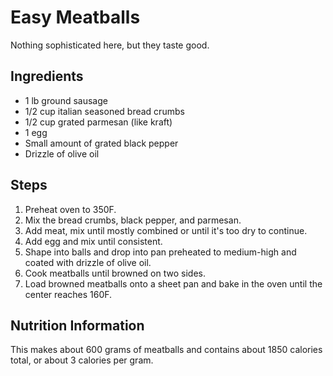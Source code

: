 Easy Meatballs
=======================================
Nothing sophisticated here, but they taste good.

Ingredients
-----------
* 1 lb ground sausage
* 1/2 cup italian seasoned bread crumbs
* 1/2 cup grated parmesan (like kraft)
* 1 egg
* Small amount of grated black pepper
* Drizzle of olive oil

Steps
-----
1. Preheat oven to 350F.
2. Mix the bread crumbs, black pepper, and parmesan.
3. Add meat, mix until mostly combined or until it's too dry to continue.
4. Add egg and mix until consistent.
5. Shape into balls and drop into pan preheated to medium-high and coated with drizzle of olive oil.
6. Cook meatballs until browned on two sides.
7. Load browned meatballs onto a sheet pan and bake in the oven until the center reaches 160F. 

Nutrition Information
---------------------
This makes about 600 grams of meatballs and contains about 1850 calories total, or about 3 calories per gram.